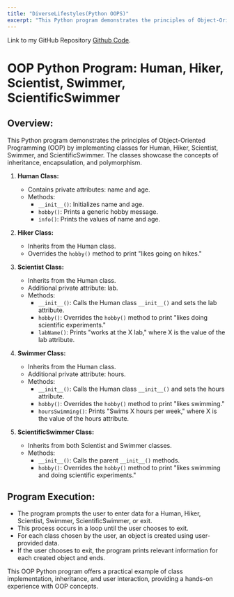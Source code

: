 ```yaml
---
title: "DiverseLifestyles(Python OOPS)"
excerpt: "This Python program demonstrates the principles of Object-Oriented Programming (OOP) by implementing classes for Human, Hiker, Scientist, Swimmer, and ScientificSwimmer. The classes showcase the concepts of inheritance, encapsulation, and polymorphism."
---
```


Link to my GitHub Repository [Github Code](https://github.com/Likhitha-Veganti/Python/tree/main/OOPS%20Task).

# OOP Python Program: Human, Hiker, Scientist, Swimmer, ScientificSwimmer

## Overview:
This Python program demonstrates the principles of Object-Oriented Programming (OOP) by implementing classes for Human, Hiker, Scientist, Swimmer, and ScientificSwimmer. The classes showcase the concepts of inheritance, encapsulation, and polymorphism.

1. **Human Class:**
   - Contains private attributes: name and age.
   - Methods:
     - `__init__()`: Initializes name and age.
     - `hobby()`: Prints a generic hobby message.
     - `info()`: Prints the values of name and age.

2. **Hiker Class:**
   - Inherits from the Human class.
   - Overrides the `hobby()` method to print "likes going on hikes."

3. **Scientist Class:**
   - Inherits from the Human class.
   - Additional private attribute: lab.
   - Methods:
     - `__init__()`: Calls the Human class `__init__()` and sets the lab attribute.
     - `hobby()`: Overrides the `hobby()` method to print "likes doing scientific experiments."
     - `labName()`: Prints "works at the X lab," where X is the value of the lab attribute.

4. **Swimmer Class:**
   - Inherits from the Human class.
   - Additional private attribute: hours.
   - Methods:
     - `__init__()`: Calls the Human class `__init__()` and sets the hours attribute.
     - `hobby()`: Overrides the `hobby()` method to print "likes swimming."
     - `hoursSwimming()`: Prints "Swims X hours per week," where X is the value of the hours attribute.

5. **ScientificSwimmer Class:**
   - Inherits from both Scientist and Swimmer classes.
   - Methods:
     - `__init__()`: Calls the parent `__init__()` methods.
     - `hobby()`: Overrides the `hobby()` method to print "likes swimming and doing scientific experiments."

## Program Execution:
- The program prompts the user to enter data for a Human, Hiker, Scientist, Swimmer, ScientificSwimmer, or exit.
- This process occurs in a loop until the user chooses to exit.
- For each class chosen by the user, an object is created using user-provided data.
- If the user chooses to exit, the program prints relevant information for each created object and ends.

This OOP Python program offers a practical example of class implementation, inheritance, and user interaction, providing a hands-on experience with OOP concepts.
